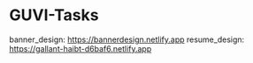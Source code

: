 # GUVI-Tasks
banner_design:  https://bannerdesign.netlify.app
resume_design: https://gallant-haibt-d6baf6.netlify.app
